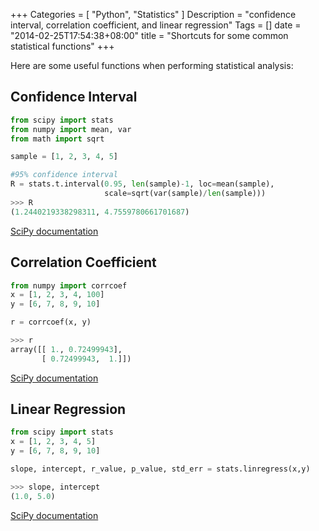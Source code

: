 +++
Categories = [ "Python", "Statistics" ]
Description = "confidence interval, correlation coefficient, and linear regression"
Tags = []
date = "2014-02-25T17:54:38+08:00"
title = "Shortcuts for some common statistical functions"
+++

Here are some useful functions when performing statistical analysis:

Confidence Interval
-------
```python
from scipy import stats
from numpy import mean, var
from math import sqrt

sample = [1, 2, 3, 4, 5]

#95% confidence interval
R = stats.t.interval(0.95, len(sample)-1, loc=mean(sample),
                     scale=sqrt(var(sample)/len(sample)))
>>> R
(1.2440219338298311, 4.7559780661701687)
```

[SciPy documentation](http://docs.scipy.org/doc/scipy/reference/generated/scipy.stats.t.html)

Correlation Coefficient
--------
```python
from numpy import corrcoef
x = [1, 2, 3, 4, 100]
y = [6, 7, 8, 9, 10]

r = corrcoef(x, y)  

>>> r
array([[ 1., 0.72499943],
       [ 0.72499943,  1.]])

```

[SciPy documentation](http://docs.scipy.org/doc/numpy/reference/generated/numpy.corrcoef.html)

Linear Regression
--------
```python
from scipy import stats
x = [1, 2, 3, 4, 5]
y = [6, 7, 8, 9, 10]

slope, intercept, r_value, p_value, std_err = stats.linregress(x,y)

>>> slope, intercept
(1.0, 5.0)
```

[SciPy documentation](http://docs.scipy.org/doc/scipy/reference/generated/scipy.stats.linregress.html)
